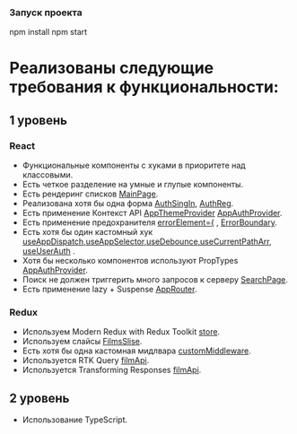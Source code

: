 ### Запуск проекта

npm install
npm start

# Реализованы следующие требования к функциональности:

## 1 уровень

### React

- Функциональные компоненты c хуками в приоритете над классовыми.
- Есть четкое разделение на умные и глупые компоненты.
- Есть рендеринг списков [MainPage](./src/pages/MainPage/MainPage.tsx).
- Реализована хотя бы одна форма [AuthSingIn](./src/widgets/AuthForm/ui/AuthSingIn/AuthSingIn.tsx), [AuthReg](./src//widgets/AuthForm/ui/AuthReg/AuthReg.tsx).
- Есть применение Контекст API [AppThemeProvider](./src/shared/theme/model/AppThemeProvider/AppThemeProvider.tsx) [AppAuthProvider](./src/shared/firebase/model/AppAuthProvider/AppAuthProvider.tsx).
- Есть применение предохранителя [errorElement={<ErrorPage />](./src/app/AppRouter/AppRouter.tsx) , [ErrorBoundary](./src/app/AppRouter/ErrorBoundary.tsx).
- Есть хотя бы один кастомный хук [useAppDispatch,useAppSelector,useDebounce,useCurrentPathArr](./src/shared/hooks), [useUserAuth](./src/shared/firebase/hooks/useUserAuth.ts) .
- Хотя бы несколько компонентов используют PropTypes [AppAuthProvider](./src/shared/firebase/model/AppAuthProvider/AppAuthProvider.tsx).
- Поиск не должен триггерить много запросов к серверу [SearchPage](./src/pages/SearchPage/SearchPage.tsx).
- Есть применение lazy + Suspense [AppRouter](./src/app/AppRouter/AppRouter.tsx).

### Redux

- Используем Modern Redux with Redux Toolkit [store](./src/shared/api/store/store.ts).
- Используем слайсы [FilmsSlise](./src/shared/api/store/redusers/FilmsSlise.ts).
- Есть хотя бы одна кастомная мидлвара [customMiddleware](./src/shared/api/middleware/customMiddleware.ts).
- Используется RTK Query [filmApi](./src/shared/api/services).
- Используется Transforming Responses [filmApi](./src/shared/api/services/filmAPIFilm.ts).

## 2 уровень

- Использование TypeScript.
